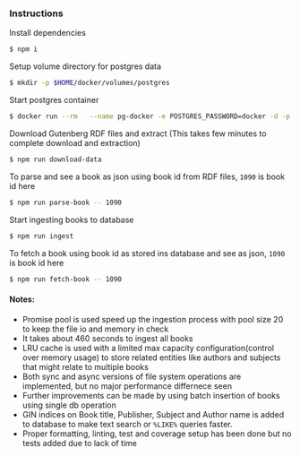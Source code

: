 ### Instructions

Install dependencies

```sh
$ npm i
```

Setup volume directory for postgres data

```sh
$ mkdir -p $HOME/docker/volumes/postgres
```

Start postgres container

```sh
$ docker run --rm   --name pg-docker -e POSTGRES_PASSWORD=docker -d -p 5432:5432 -v $HOME/docker/volumes/postgres:/var/lib/postgresql/data  postgres
```

Download Gutenberg RDF files and extract (This takes few minutes to complete download and extraction)

```sh
$ npm run download-data
```

To parse and see a book as json using book id from RDF files, `1090` is book id here

```sh
$ npm run parse-book -- 1090
```

Start ingesting books to database

```sh
$ npm run ingest
```

To fetch a book using book id as stored ins database and see as json, `1090` is book id here

```sh
$ npm run fetch-book -- 1090
```

#### Notes:

- Promise pool is used speed up the ingestion process with pool size 20 to keep the file io and memory in check
- It takes about 460 seconds to ingest all books
- LRU cache is used with a limited max capacity configuration(control over memory usage) to store related entities like authors and subjects that might relate to multiple books
- Both sync and async versions of file system operations are implemented, but no major performance differnece seen
- Further improvements can be made by using batch insertion of books using single db operation
- GIN indices on Book title, Publisher, Subject and Author name is added to database to make text search or `%LIKE%` queries faster.
- Proper formatting, linting, test and coverage setup has been done but no tests added due to lack of time
